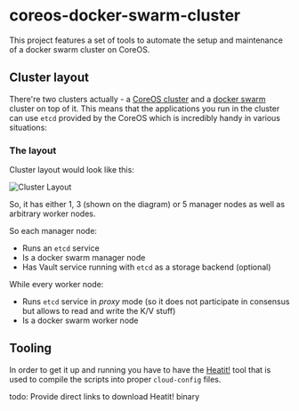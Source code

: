 # coreos-docker-swarm-cluster

This project features a set of tools to automate the setup and maintenance of a docker swarm cluster on CoreOS.

## Cluster layout

There're two clusters actually - a [CoreOS cluster](https://coreos.com/os/docs/latest/cluster-architectures.html) and a [docker swarm](https://docs.docker.com/engine/swarm/) cluster on top of it. This means that the applications you run in the cluster can use `etcd` provided by the CoreOS which is incredibly handy in various situations:

### The layout

Cluster layout would look like this:

![Cluster Layout](https://github.com/pavlo/coreos-docker-swarm-cluster/raw/develop/docs/images/cluster_layout.png)

So, it has either 1, 3 (shown on the diagram) or 5 manager nodes as well as arbitrary worker nodes.

So each manager node:

* Runs an `etcd` service
* Is a docker swarm manager node
* Has Vault service running with `etcd` as a storage backend (optional)

While every worker node:

* Runs `etcd` service in *proxy* mode (so it does not participate in consensus but allows to read and write the K/V stuff)
* Is a docker swarm worker node


## Tooling

In order to get it up and running you have to have the [Heatit!](https://github.com/pavlo/heatit) tool that is used to compile the  scripts into proper `cloud-config` files. 

todo: Provide direct links to download Heatit! binary
